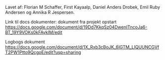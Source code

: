 Lavet af:
Florian M Schaffer,
First Kayaalp,
Daniel Anders Drobek,
Emil Ruby Andersen og
Annika R Jespersen.

Link til docs dokumenter:
dokument fra projekt opstart
https://docs.google.com/document/d/19Dd7KkqSz04DwenITncoJa6-BT_19Y9VOKs0kFAykIM/edit

Logbogs dokument
https://docs.google.com/document/d/1X_Rxb3cBoJK_6IGTM_LIQUUNCGVfT2PW1Ptto9QcgoE/edit?usp=sharing
